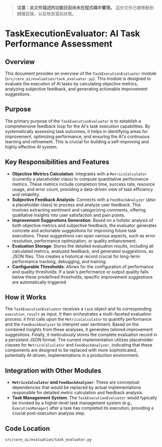 > **注意：此文件描述的功能目前尚未在程式碼中實現。** 這份文件已被移動到歸檔目錄，以反映其當前狀態。

# TaskExecutionEvaluator: AI Task Performance Assessment

## Overview

This document provides an overview of the `TaskExecutionEvaluator` module (`src/core_ai/evaluation/task_evaluator.py`). This module is designed to evaluate the execution of AI tasks by calculating objective metrics, analyzing subjective feedback, and generating actionable improvement suggestions.

## Purpose

The primary purpose of the `TaskExecutionEvaluator` is to establish a comprehensive feedback loop for the AI's task execution capabilities. By systematically assessing task outcomes, it helps in identifying areas for improvement, optimizing performance, and ensuring the AI's continuous learning and refinement. This is crucial for building a self-improving and highly effective AI system.

## Key Responsibilities and Features

*   **Objective Metrics Calculation**: Integrates with a `MetricsCalculator` (currently a placeholder class) to compute quantitative performance metrics. These metrics include completion time, success rate, resource usage, and error count, providing a data-driven view of task efficiency and reliability.
*   **Subjective Feedback Analysis**: Connects with a `FeedbackAnalyzer` (also a placeholder class) to process and analyze user feedback. This involves extracting sentiment and categorizing comments, offering qualitative insights into user satisfaction and pain points.
*   **Improvement Suggestions Generation**: Based on a holistic analysis of both objective metrics and subjective feedback, the evaluator generates concrete and actionable suggestions for improving future task executions. These suggestions can span various aspects, such as error resolution, performance optimization, or quality enhancement.
*   **Evaluation Storage**: Stores the detailed evaluation results, including all calculated metrics, analyzed feedback, and generated suggestions, as JSON files. This creates a historical record crucial for long-term performance tracking, debugging, and training.
*   **Configurable Thresholds**: Allows for the configuration of performance and quality thresholds. If a task's performance or output quality falls below these predefined thresholds, specific improvement suggestions are automatically triggered.

## How it Works

The `TaskExecutionEvaluator` receives a `task` object and its corresponding `execution_result` as input. It then orchestrates a multi-faceted evaluation process: it first calls upon the `MetricsCalculator` to quantify performance and the `FeedbackAnalyzer` to interpret user sentiment. Based on the combined insights from these analyses, it generates tailored improvement suggestions. Finally, it meticulously stores the complete evaluation record in a persistent JSON format. The current implementation utilizes placeholder classes for `MetricsCalculator` and `FeedbackAnalyzer`, indicating that these components are designed to be replaced with more sophisticated, potentially AI-driven, implementations in a production environment.

## Integration with Other Modules

*   **`MetricsCalculator` and `FeedbackAnalyzer`**: These are conceptual dependencies that would be replaced by actual implementations responsible for detailed metric calculation and feedback analysis.
*   **Task Management System**: The `TaskExecutionEvaluator` would typically be invoked by a higher-level task management system (e.g., `ExecutionManager`) after a task has completed its execution, providing a crucial post-execution analysis step.

## Code Location

`src/core_ai/evaluation/task_evaluator.py`